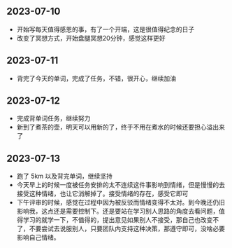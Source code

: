 ## 2023-07-10
- 开始写每天值得感恩的事，有了一个开端，这是很值得纪念的日子
- 改变了冥想方式，开始盘腿冥想20分钟，感觉这样更好

## 2023-07-11
- 背完了今天的单词，完成了任务，不错，很开心，继续加油

## 2023-07-12
- 完成背单词任务，继续努力
- 新到了煮茶的壶，明天可以用新的了，终于不用在煮水的时候还要担心溢出来了

## 2023-07-13
- 跑了 5km 以及背完单词，继续坚持
- 今天早上的时候一度被任务安排的太不连续这件事影响到情绪，但是慢慢的去接受这种情绪，也让它消解掉了。接受情绪的存在，感受它即可
- 下午评审的时候，感觉在过程中因为被反驳而情绪变得不太对。到今晚还仍旧影响我，这点还是需要控制下。还是要站在学习别人思路的角度去看问题，值得学习的就学一下，不值得的，提出意见如果别人不接受，那自己也改变不了，不要尝试去说服别人，只要团队内支持这种决策，那遵守即可，没啥必要影响自己情绪。
